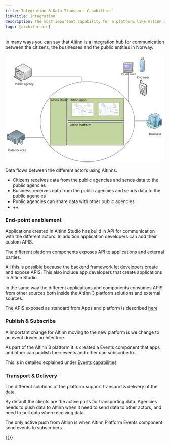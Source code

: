 ```yaml
---
title: Integration & Data Transport Capabilties
linktitle: Integration
description: The most important capability for a platform like Altinn 3 is the integration capabilites. 
tags: [architecture]
---
```


In many ways you can say that Altinn is a integration hub for communication between the citizens, the businesses and the public
entities in Norway. 

![Integration parties](integration_capabilities.svg "integration actors")

Data flows between the different actors using Altinns. 

- Citizens receives data from the public agencies and sends data to the public agencies
- Business receives data from the public agencies and sends data to the public agencies
- Public agencies can share data with other public agencies
- ++

### End-point enablement

Applications created in Altinn Studio has build in API for communication with the different actors. In addition
application developers can add their custom APIS. 

The different platform components exposes API to applications and external parties.

All this is possible because the backend framework let developers create and expose APIS. 
This also include app developers that create applications in Altinn Studio. 

In the same way the different applications and components consumes APIS from other sources both inside the Altinn 3 platform solutions
and external sources. 

The APIS exposed as standard from Apps and platform is described [here](/api)

### Publish & Subscribe

A important change for Altinn moving to the new platform is we change to an event driven architecture. 

As part of the Altinn 3 platform it is created a Events component that apps and other can publish their events and other can
subscribe to. 

This is in detailed explained under [Events capabilities](events)

### Transport & Delivery

The different solutions of the platform support transport & delivery of the data.

By default the clients are the active parts for transporting data. Agencies needs to push data to Altinn when it need to send data to other actors, and need to pull data when receiving data.

The only active push from Altinn is when Altinn Platform Events component send events to subscribers. 

{{<children>}}
